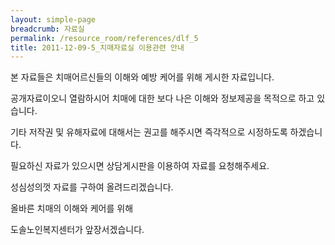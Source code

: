 ```yaml
--- 
layout: simple-page 
breadcrumb: 자료실 
permalink: /resource_room/references/dlf_5
title: 2011-12-09-5_치매자료실 이용관련 안내
--- 
```



본 자료들은 치매어르신들의 이해와 예방 케어를 위해 게시한 자료입니다.

공개자료이오니 열람하시어 치매에 대한 보다 나은 이해와 정보제공을 목적으로 하고 있습니다.

기타 저작권 및 유해자료에 대해서는 권고를 해주시면 즉각적으로 시정하도록 하겠습니다.

필요하신 자료가 있으시면 상담게시판을 이용하여 자료를 요청해주세요.

성심성의껏 자료를 구하여 올려드리겠습니다.

올바른 치매의 이해와 케어를 위해

도솔노인복지센터가 앞장서겠습니다.
